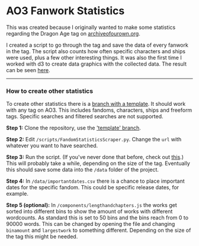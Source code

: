 # AO3 Fanwork Statistics

This was created because I originally wanted to make some statistics regarding the Dragon Age tag on [archiveofourown.org](http://archiveofourown.org).

I created a script to go through the tag and save the data of every fanwork in the tag. The script also counts how often specific characters and ships were used, plus a few other interesting things.
It was also the first time I worked with d3 to create data graphics with the collected data.
The result can be seen [here](https://leats.github.io/AO3FanworkStatistics/).

---
### How to create other statistics

To create other statistics there is a [branch with a template](https://github.com/Leats/AO3FanworkStatistics/tree/template). It should work with any tag on AO3. This includes fandoms, characters, ships and freeform tags. Specific searches and filtered searches are not supported.


**Step 1:** Clone the repository, use the ['template' branch](https://github.com/Leats/AO3FanworkStatistics/tree/template).

**Step 2:** Edit `/scripts/FandomStatisticsScraper.py`. Change the `url` with whatever you want to have searched.

**Step 3:** Run the script. (If you've never done that before, check out [this](https://realpython.com/run-python-scripts/).) This will probably take a while, depending on the size of the tag. Eventually this should save some data into the `/data` folder of the project.

**Step 4:** In `/data/importantdates.csv` there is a chance to place important dates for the specific fandom. This could be specific release dates, for example.

**Step 5 (optional):** In `/components/lengthandchapters.js` the works get sorted into different bins to show the amount of works with different wordcounts. As standard this is set to 50 bins and the bins reach from 0 to 90000 words. This can be changed by opening the file and changing `binamount` and `largestwork` to something different. Depending on the size of the tag this might be needed. 
